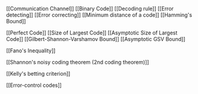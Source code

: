 [[Communication Channel]]
[[Binary Code]]
[[Decoding rule]]
[[Error detecting]]
[[Error correcting]]
[[Minimum distance of a code]]
[[Hamming's Bound]]

[[Perfect Code]]
[[Size of Largest Code]]
[[Asymptotic Size of Largest Code]]
[[Gilbert-Shannon-Varshamov Bound]]
[[Asymptotic GSV Bound]]

[[Fano's Inequality]]


[[Shannon's noisy coding theorem (2nd coding theorem)]]

[[Kelly's betting criterion]]

[[Error-control codes]]
